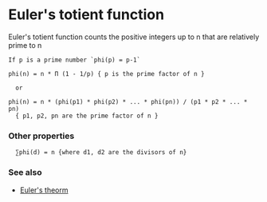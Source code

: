 # Euler's totient function

Euler's totient function counts the positive integers up to n that are relatively prime to n


```
If p is a prime number `phi(p) = p-1`

phi(n) = n * Π (1 - 1/p) { p is the prime factor of n }

  or

phi(n) = n * (phi(p1) * phi(p2) * ... * phi(pn)) / (p1 * p2 * ... * pn)
  { p1, p2, pn are the prime factor of n }
```

### Other properties

```
  ∑phi(d) = n {where d1, d2 are the divisors of n}
```

### See also

- [Euler's theorm](./euler-theorm.md)
